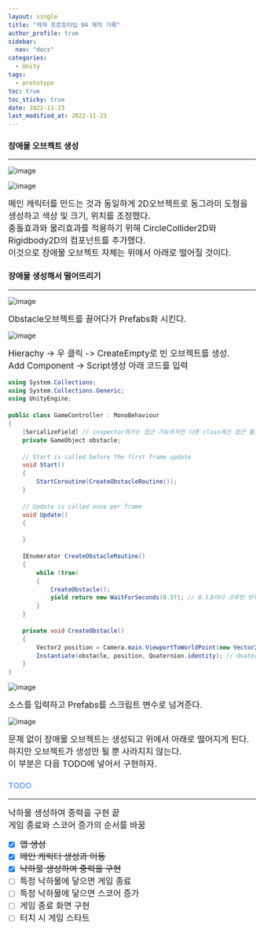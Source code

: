 ```yaml
---
layout: single
title: "캐쳐 프로토타입 04 제작 기록"
author_profile: true
sidebar:
  nav: "docs"
categories: 
  - Unity
tags:
  - prototype
toc: true
toc_sticky: true
date: 2022-11-23
last_modified_at: 2022-11-23
---
```


### 장애물 오브젝트 생성
---

![image](..\..\images\unity\catcher-prototype22.PNG)

![image](..\..\images\unity\catcher-prototype23.PNG)

<span style="font-size:13pt">
메인 캐릭터를 만드는 것과 동일하게 2D오브젝트로 동그라미 도형을 생성하고 색상 및 크기, 위치를 조정했다. <br/>
충돌효과와 물리효과를 적용하기 위해 CircleCollider2D와 Rigidbody2D의 컴포넌트를 추가했다.  <br/>
이것으로 장애물 오브젝트 자체는 위에서 아래로 떨어질 것이다.<br/>
</span>

### 장애물 생성해서 떨어뜨리기
---

![image](..\..\images\unity\catcher-prototype25.PNG)

<span style="font-size:13pt">
Obstacle오브젝트를 끌어다가 Prefabs화 시킨다.<br/>
</span>

![image](..\..\images\unity\catcher-prototype24.PNG)

<span style="font-size:13pt">
Hierachy -> 우 클릭 -> CreateEmpty로 빈 오브젝트를 생성.<br/>
Add Component -> Script생성 아래 코드를 입력<br/>
</span>

```c#
using System.Collections;
using System.Collections.Generic;
using UnityEngine;

public class GameController : MonoBehaviour
{
    [SerializeField] // inspector에서는 접근 가능하지만 다른 class에선 접근 불가.
    private GameObject obstacle;

    // Start is called before the first frame update
    void Start()
    {
        StartCoroutine(CreateObstacleRoutine());
    }

    // Update is called once per frame
    void Update()
    {

    }

    IEnumerator CreateObstacleRoutine()
    {
        while (true)
        {
            CreateObstacle();
            yield return new WaitForSeconds(0.5f); // 0.5초마다 코루틴 반복
        }
    }

    private void CreateObstacle()
    {
        Vector2 position = Camera.main.ViewportToWorldPoint(new Vector2(UnityEngine.Random.Range(0.0f, 1.0f), 1.1f)); // 카메라 안쪽에 랜덤하게 생성
        Instantiate(obstacle, position, Quaternion.identity); // Quaternion.identity 회전하지 않음.
    }
}

```

![image](..\..\images\unity\catcher-prototype26.PNG)

<span style="font-size:13pt">
소스를 입력하고 Prefabs를 스크립트 변수로 넘겨준다.<br/>
</span>

![image](..\..\images\unity\catcher-prototype27.PNG)

<span style="font-size:13pt">
문제 없이 장애물 오브젝트는 생성되고 위에서 아래로 떨어지게 된다.<br/>
하지만 오브젝트가 생성만 될 뿐 사라지지 않는다.<br/>
이 부분은 다음 TODO에 넣어서 구현하자.<br/>
</span>

### <span style="color: #73a3fb;">TODO</span>
---
<span style="font-size:13pt">
낙하물 생성하여 중력을 구현 끝 <br/>
게임 종료와 스코어 증가의 순서를 바꿈 <br/>
</span>

- [x] ~~<span style="font-size:13pt">맵 생성</span>~~
- [x] ~~<span style="font-size:13pt">메인 캐릭터 생성과 이동</span>~~
- [x] ~~<span style="font-size:13pt">낙하물 생성하여 중력을 구현</span>~~
- [ ] <span style="font-size:13pt">특정 낙하물에 닿으면 게임 종료</span>
- [ ] <span style="font-size:13pt">특정 낙하물에 닿으면 스코어 증가</span>
- [ ] <span style="font-size:13pt">게임 종료 화면 구현</span>
- [ ] <span style="font-size:13pt">터치 시 게임 스타트</span>
